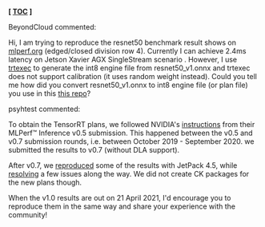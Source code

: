 **[ [TOC](../README.md) ]**

BeyondCloud commented:

Hi,
I am trying to reproduce the resnet50 benchmark result shows on [mlperf.org](https://mlperf.org/inference-results-0-7) (edged/closed division row 4). Currently I can achieve 2.4ms latency on Jetson Xavier AGX SingleStream scenario . However, I use [trtexec](https://github.com/NVIDIA/TensorRT/tree/master/samples/opensource/trtexec) to generate the int8 engine file from resnet50_v1.onnx and trtexec does not support calibration (it uses random weight instead). Could you tell me how did you convert resnet50_v1.onnx to int8 engine file (or plan file) you use in this [this repo](https://github.com/ctuning/ck-mlperf/tree/master/program/image-classification-tensorrt-loadgen-py/)? 

psyhtest commented:


To obtain the TensorRT plans, we followed NVIDIA's [instructions](https://github.com/mlcommons/inference_results_v0.5/tree/master/closed/NVIDIA) from their MLPerf&trade; Inference v0.5 submission. This happened between the v0.5 and v0.7 submission rounds, i.e. between October 2019 - September 2020. we submitted the results to v0.7 (without DLA support).

After v0.7, we [reproduced](https://github.com/ctuning/ck-ml/blob/master/jnotebook/mlperf-inference-v0.7-reproduce-xavier/) some of the results with JetPack 4.5, while [resolving](https://github.com/mlcommons/inference_results_v0.7/issues/15) a few issues along the way. We did not create CK packages for the new plans though.

When the v1.0 results are out on 21 April 2021, I'd encourage you to reproduce them in the same way and share your experience with the community!
